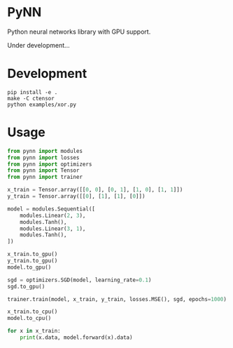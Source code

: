 # PyNN

Python neural networks library with GPU support.

Under development...

# Development

```
pip install -e .
make -C ctensor
python examples/xor.py
```

# Usage

```python
from pynn import modules
from pynn import losses
from pynn import optimizers
from pynn import Tensor
from pynn import trainer

x_train = Tensor.array([[0, 0], [0, 1], [1, 0], [1, 1]])
y_train = Tensor.array([[0], [1], [1], [0]])

model = modules.Sequential([
    modules.Linear(2, 3),
    modules.Tanh(),
    modules.Linear(3, 1),
    modules.Tanh(),
])

x_train.to_gpu()
y_train.to_gpu()
model.to_gpu()

sgd = optimizers.SGD(model, learning_rate=0.1)
sgd.to_gpu()

trainer.train(model, x_train, y_train, losses.MSE(), sgd, epochs=1000)

x_train.to_cpu()
model.to_cpu()

for x in x_train:
    print(x.data, model.forward(x).data)
```
